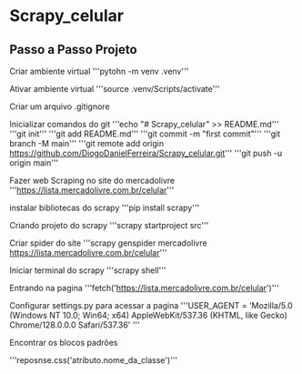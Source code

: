 # Scrapy_celular

## Passo a Passo Projeto

Criar ambiente virtual
'''pytohn -m venv .venv'''

Ativar ambiente virtual
'''source .venv/Scripts/activate'''

Criar um arquivo .gitignore

Inicializar comandos do git
'''echo "# Scrapy_celular" >> README.md'''
'''git init'''
'''git add README.md'''
'''git commit -m "first commit"'''
'''git branch -M main'''
'''git remote add origin https://github.com/DiogoDanielFerreira/Scrapy_celular.git'''
'''git push -u origin main'''

Fazer web Scraping no site do mercadolivre
'''https://lista.mercadolivre.com.br/celular'''

instalar bibliotecas do scrapy
'''pip install scrapy'''

Criando projeto do scrapy
'''scrapy startproject src'''

Criar spider do site
'''scrapy genspider mercadolivre https://lista.mercadolivre.com.br/celular'''

Iniciar terminal do scrapy
'''scrapy shell'''

Entrando na pagina
'''fetch('https://lista.mercadolivre.com.br/celular')'''

Configurar settings.py para acessar a pagina 
'''USER_AGENT = 'Mozilla/5.0 (Windows NT 10.0; Win64; x64) AppleWebKit/537.36 (KHTML, like Gecko) Chrome/128.0.0.0 Safari/537.36' '''

Encontrar os blocos padrões

'''reposnse.css('atributo.nome_da_classe')'''




